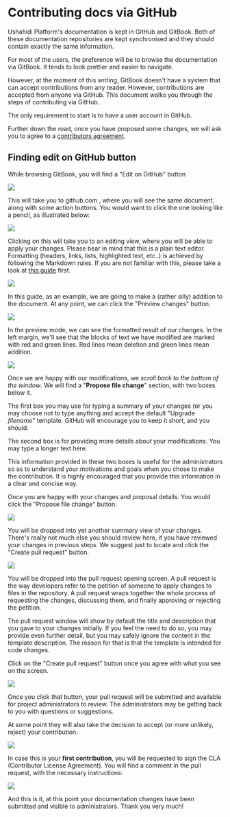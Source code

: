 # Contributing docs via GitHub

Ushahidi Platform's documentation is kept in GitHub and GitBook. Both of these documentation repositories are kept synchronised and they should contain exactly the same information.

For most of the users, the preference will be to browse the documentation via GitBook. It tends to look prettier and easier to navigate.

However, at the moment of this writing, GitBook doesn't have a system that can accept contributions from any reader. However, contributions are accepted from anyone via GitHub. This document walks you through the steps of contributing via GitHub.

The only requirement to start is to have a user account in GitHub.

Further down the road, once you have proposed some changes, we will ask you to agree to a [contributors agreement](https://docs.google.com/forms/d/e/1FAIpQLScqz_EQbz_CYlSHffnGx7p2GdqP23FmbACwocIWejEHYLyzdg/viewform).

## Finding edit on GitHub button

While browsing GitBook, you will find a "Edit on GitHub" button

![](../../.gitbook/assets/github-1.png)

This will take you to github.com , where you will see the same document, along with some action buttons. You would want to click the one looking like a pencil, as illustrated below:

![](../../.gitbook/assets/github-2.png)

Clicking on this will take you to an editing view, where you will be able to apply your changes. Please bear in mind that this is a plain text editor. Formatting \(headers, links, lists, highlighted text, etc..\) is achieved by following the Markdown rules. If you are not familiar with this, please take a look at [this guide](https://guides.github.com/features/mastering-markdown/) first.

![](../../.gitbook/assets/github-3.png)

In this guide, as an example, we are going to make a \(rather silly\) addition to the document. At any point, we can click the "Preview changes" button.

![](../../.gitbook/assets/github-4.png)

In the preview mode, we can see the formatted result of our changes. In the left margin, we'll see that the blocks of text we have modified are marked with red and green lines. Red lines mean deletion and green lines mean addition.

![](../../.gitbook/assets/github-5.png)

Once we are happy with our modifications, we _scroll back to the bottom of the window_. We will find a "**Propose file change**" section, with two boxes below it.

The first box you may use for typing a summary of your changes \(or you may choose not to type anything and accept the default "Upgrade _filename_" template. GitHub will encourage you to keep it short, and you should.

The second box is for providing more details about your modifications. You may type a longer text here.

This information provided in these two boxes is useful for the administrators so as to understand your motivations and goals when you chose to make the contribution. It is highly encouraged that you provide this information in a clear and concise way.

Once you are happy with your changes and proposal details. You would click the "Propose file change" button.

![](../../.gitbook/assets/github-6.png)

You will be dropped into yet another summary view of your changes. There's really not much else you should review here, if you have reviewed your changes in previous steps. We suggest just to locate and click the "Create pull request" button.

![](../../.gitbook/assets/github-7.png)

You will be dropped into the pull request opening screen. A pull request is the way developers refer to the petition of someone to apply changes to files in the repository. A pull request wraps together the whole process of requesting the changes, discussing them, and finally approving or rejecting the petition.

The pull request window will show by default the title and description that you gave to your changes initially. If you feel the need to do so, you may provide even further detail, but you may safely ignore the content in the template description. The reason for that is that the template is intended for code changes.

Click on the "Create pull request" button once you agree with what you see on the screen.

![](../../.gitbook/assets/github-8.png)

Once you click that button, your pull request will be submitted and available for project administrators to review. The administrators may be getting back to you with questions or suggestions.

At some point they will also take the decision to accept \(or more unlikely, reject\) your contribution.

![](../../.gitbook/assets/github-9.png)

In case this is your **first contribution**, you will be requested to sign the CLA \(Contributor License Agreement\). You will find a comment in the pull request, with the necessary instructions:

![](../../.gitbook/assets/github-10.png)

And this is it, at this point your documentation changes have been submitted and visible to administrators. Thank you very much!



